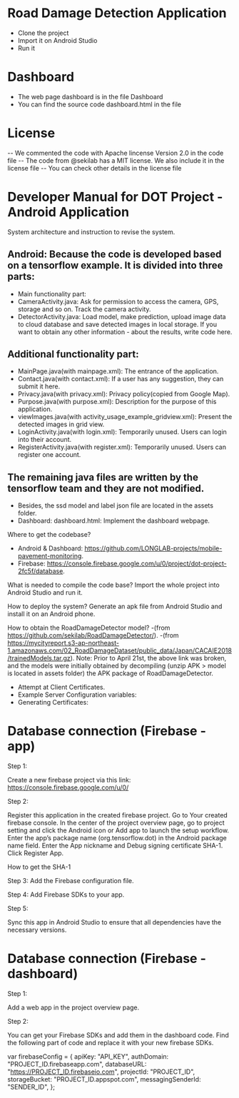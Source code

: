 # Road Damage Detection Application

- Clone the project
- Import it on Android Studio
- Run it

# Dashboard

- The web page dashboard is in the file Dashboard
- You can find the source code dashboard.html in the file

# License

-- We commented the code with Apache lincense Version 2.0 in the code file
-- The code from @sekilab has a MIT license. We also include it in the license file
-- You can check other details in the license file 

# Developer Manual for DOT Project - Android Application


System architecture and instruction to revise the system.
## Android: Because the code is developed based on a tensorflow example. It is divided into three parts:
- Main functionality part: 
- CameraActivity.java: Ask for permission to access the camera, GPS, storage and so on. Track the camera activity. 
- DetectorActivity.java: Load model, make prediction, upload image data to cloud database and save detected images in local storage. If you want to obtain any other information - about the results, write code here.
## Additional functionality part:
- MainPage.java(with mainpage.xml): The entrance of the application.
- Contact.java(with contact.xml): If a user has any suggestion, they can submit it here.
- Privacy.java(with privacy.xml): Privacy policy(copied from Google Map).
- Purpose.java(with purpose.xml): Description for the purpose of this application.
- viewImages.java(with activity_usage_example_gridview.xml): Present the detected images in grid view.
- LoginActivity.java(with login.xml): Temporarily unused. Users can login into their account.
- RegisterActivity.java(with register.xml): Temporarily unused. Users can register one account.
## The remaining java files are written by the tensorflow team and they are not modified.
- Besides, the ssd model and label json file are located in the assets folder.
- Dashboard: dashboard.html: Implement the dashboard webpage.

Where to get the codebase? 

- Android & Dashboard: https://github.com/LONGLAB-projects/mobile-pavement-monitoring.
- Firebase: https://console.firebase.google.com/u/0/project/dot-project-2fc5f/database.

What is needed to compile the code base?
Import the whole project into Android Studio and run it.

How to deploy the system?
Generate an apk file from Android Studio and install it on an Android phone.

How to obtain the RoadDamageDetector model?
-(from https://github.com/sekilab/RoadDamageDetector/).
-(from https://mycityreport.s3-ap-northeast-1.amazonaws.com/02_RoadDamageDataset/public_data/Japan/CACAIE2018/trainedModels.tar.gz).
Note: Prior to April 21st, the above link was broken, and the models were initially obtained by decompiling (unzip APK > model is located in assets folder) the APK package of RoadDamageDetector. 

- Attempt at Client Certificates.
- Example Server Configuration variables:
- Generating Certificates:




# Database connection (Firebase - app)

Step 1:

Create a new firebase project via this link: https://console.firebase.google.com/u/0/

Step 2:

Register this application in the created firebase project.
Go to Your created firebase console.
In the center of the project overview page, go to project setting and click the Android icon or Add app to launch the setup workflow.
Enter the app’s package name (org.tensorflow.dot) in the Android package name field. 
Enter the App nickname and Debug signing certificate SHA-1.
Click Register App.

How to get the SHA-1


Step 3:
Add the Firebase configuration file.


Step 4:
Add Firebase SDKs to your app.


Step 5:

Sync this app in Android Studio to ensure that all dependencies have the necessary versions.






# Database connection (Firebase - dashboard)

Step 1:
	
Add a web app in the project overview page. 

Step 2:

You can get your Firebase SDKs and add them in the dashboard code. Find the following part of code and replace it with your new firebase SDKs.

var firebaseConfig = {
  apiKey: "API_KEY",
  authDomain: "PROJECT_ID.firebaseapp.com",
  databaseURL: "https://PROJECT_ID.firebaseio.com",
  projectId: "PROJECT_ID",
  storageBucket: "PROJECT_ID.appspot.com",
  messagingSenderId: "SENDER_ID",
};

